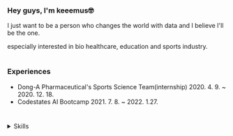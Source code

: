 ### Hey guys, I'm keeemus🤓

I just want to be a person who changes the world with data and I believe I'll be the one.

especially interested in bio healthcare, education and sports industry.
#
### Experiences
- Dong-A Pharmaceutical's Sports Science Team(internship) 2020. 4. 9. ~ 2020. 12. 18.
- Codestates AI Bootcamp 2021. 7. 8. ~ 2022. 1.27.
#
<details>
<summary>Skills</summary>
<div markdown="1">

<h3 align="center"><b>Data Science</b></h3>
<h3 align="center">
<img src ="https://img.shields.io/badge/python-3776AB.svg?&style=flat-square&logo=python&logoColor=white"/> &nbsp
<img src ="https://img.shields.io/badge/pandas-150458.svg?&style=flat-square&logo=pandas&logoColor=white"/> &nbsp
<img src ="https://img.shields.io/badge/numpy-013243.svg?&style=flat-square&logo=numpy&logoColor=white"/> &nbsp
<img src ="https://img.shields.io/badge/scikit learn-F7931E.svg?&style=flat-square&logo=scikit learn&logoColor=white"/> &nbsp
<img src ="https://img.shields.io/badge/seaborn-black.svg?&style=flat-square&logo=seaborn&logoColor=white"/> &nbsp
<img src ="https://img.shields.io/badge/matplotlib-black.svg?&style=flat-square&logo=matplotlib&logoColor=white"/>

</p>

<h3 align="center"><b>Data Engineering</b></h3>
<h3 align="center">
<img src ="https://img.shields.io/badge/sqlite-003B57.svg?&style=flat-square&logo=sqlite&logoColor=white"/> &nbsp
<img src ="https://img.shields.io/badge/postgreSQL-4169E1.svg?&style=flat-square&logo=postgreSQL&logoColor=white"/> &nbsp
<img src ="https://img.shields.io/badge/mongoDB-47A248.svg?&style=flat-square&logo=mongoDB&logoColor=white"/> &nbsp
<img src ="https://img.shields.io/badge/docker-2496ED.svg?&style=flat-square&logo=docker&logoColor=white"/>
</p>

  
</div>
</details>


<!--
**keeemus/keeemus** is a ✨ _special_ ✨ repository because its `README.md` (this file) appears on your GitHub profile.

Here are some ideas to get you started:

- 🔭 I’m currently working on ...
- 🌱 I’m currently learning ...
- 👯 I’m looking to collaborate on ...
- 🤔 I’m looking for help with ...
- 💬 Ask me about ...
- 📫 How to reach me: ...
- 😄 Pronouns: ...
- ⚡ Fun fact: ...
-->
